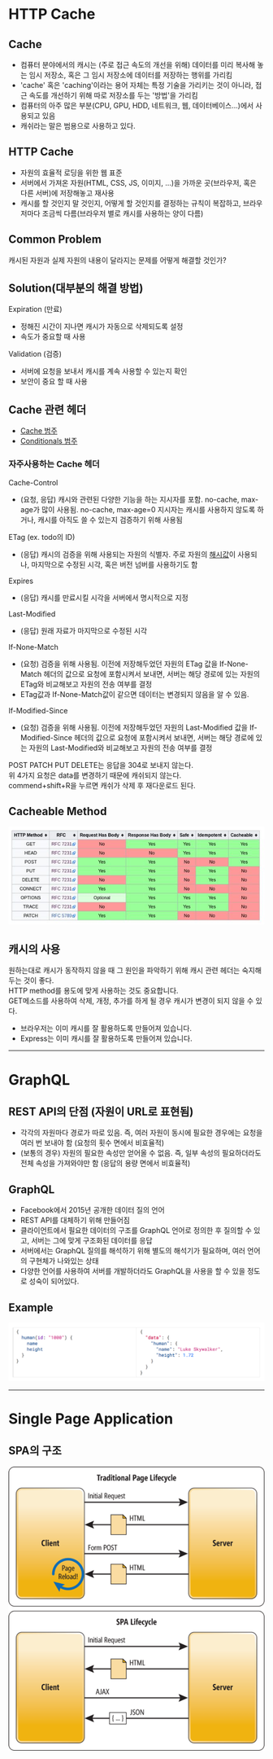 # HTTP Cache

## Cache
- 컴퓨터 분야에서의 캐시는 (주로 접근 속도의 개선을 위해) 데이터를 미리 복사해 놓는 임시 저장소, 혹은 그 임시 저장소에 데이터를 저장하는 행위를 가리킴
- 'cache' 혹은 'caching'이라는 용어 자체는 특정 기술을 가리키는 것이 아니라, 접근 속도를 개선하기 위해 따로 저장소를 두는 '방법'을 가리킴
- 컴퓨터의 아주 많은 부분(CPU, GPU, HDD, 네트워크, 웹, 데이터베이스...)에서 사용되고 있음
- 캐쉬라는 말은 범용으로 사용하고 있다.  

## HTTP Cache
- 자원의 효율적 로딩을 위한 웹 표준
- 서버에서 가져온 자원(HTML, CSS, JS, 이미지, ...)을 가까운 곳(브라우저, 혹은 다른 서버)에 저장해놓고 재사용
- 캐시를 할 것인지 말 것인지, 어떻게 할 것인지를 결정하는 규칙이 복잡하고, 브라우저마다 조금씩 다름(브라우저 별로 캐시를 사용하는 양이 다름)

## Common Problem
캐시된 자원과 실제 자원의 내용이 달라지는 문제를 
어떻게 해결할 것인가?

## Solution(대부분의 해결 방법)
Expiration (만료)
- 정해진 시간이 지나면 캐시가 자동으로 삭제되도록 설정
- 속도가 중요할 때 사용

Validation (검증)
- 서버에 요청을 보내서 캐시를 계속 사용할 수 있는지 확인
- 보안이 중요 할 때 사용

## Cache 관련 헤더
- [Cache 범주](https://developer.mozilla.org/ko/docs/Web/HTTP/Headers#Caching)
- [Conditionals 범주](https://developer.mozilla.org/ko/docs/Web/HTTP/Headers#Conditionals)

### 자주사용하는 Cache 헤더
Cache-Control
- (요청, 응답) 캐시와 관련된 다양한 기능을 하는 지시자를 포함. no-cache, max-age가 많이 사용됨. no-cache, max-age=0 지시자는 캐시를 사용하지 않도록 하거나, 캐시를 아직도 쓸 수 있는지 검증하기 위해 사용됨

ETag (ex. todo의 ID)
- (응답) 캐시의 검증을 위해 사용되는 자원의 식별자. 주로 자원의 [해시값](https://namu.wiki/w/%ED%95%B4%EC%8B%9C)이 사용되나, 마지막으로 수정된 시각, 혹은 버전 넘버를 사용하기도 함

Expires
- (응답) 캐시를 만료시킬 시각을 서버에서 명시적으로 지정

Last-Modified
- (응답) 원래 자료가 마지막으로 수정된 시각

If-None-Match
- (요청) 검증을 위해 사용됨. 이전에 저장해두었던 자원의 ETag 값을 If-None-Match 헤더의 값으로 요청에 포함시켜서 보내면, 서버는 해당 경로에 있는 자원의 ETag와 비교해보고 자원의 전송 여부를 결정
- ETag값과 If-None-Match값이 같으면 데이터는 변경되지 않음을 알 수 있음.

If-Modified-Since
- (요청) 검증을 위해 사용됨. 이전에 저장해두었던 자원의 Last-Modified 값을 If-Modified-Since 헤더의 값으로 요청에 포함시켜서 보내면, 서버는 해당 경로에 있는 자원의 Last-Modified와 비교해보고 자원의 전송 여부를 결정

POST PATCH PUT DELETE는 응답을 304로 보내지 않는다.  
위 4가지 요청은 data를 변경하기 때문에 캐쉬되지 않는다.  
commend+shift+R을 누르면 캐쉬가 삭제 후 재다운로드 된다.  

## Cacheable Method
![](./img/cacheable.png)

## 캐시의 사용
원하는대로 캐시가 동작하지 않을 때 그 원인을 파악하기 위해 캐시 관련 헤더는 숙지해두는 것이 좋다.  
HTTP method를 용도에 맞게 사용하는 것도 중요합니다.  
GET메소드를 사용하여 삭제, 개정, 추가를 하게 될 경우 캐시가 변경이 되지 않을 수 있다.  
- 브라우저는 이미 캐시를 잘 활용하도록 만들어져 있습니다.
- Express는 이미 캐시를 잘 활용하도록 만들어져 있습니다.

- - -
# GraphQL

## REST API의 단점 (자원이 URL로 표현됨)
- 각각의 자원마다 경로가 따로 있음. 즉, 여러 자원이 동시에 필요한 경우에는 요청을 여러 번 보내야 함 (요청의 횟수 면에서 비효율적)
- (보통의 경우) 자원의 필요한 속성만 얻어올 수 없음. 즉, 일부 속성의 필요하더라도 전체 속성을 가져와야만 함 (응답의 용량 면에서 비효율적)

## GraphQL
- Facebook에서 2015년 공개한 데이터 질의 언어
- REST API를 대체하기 위해 만들어짐
- 클라이언트에서 필요한 데이터의 구조를 GraphQL 언어로 정의한 후 질의할 수 있고, 서버는 그에 맞게 구조화된 데이터를 응답
- 서버에서는 GraphQL 질의를 해석하기 위해 별도의 해석기가 필요하며, 여러 언어의 구현체가 나와있는 상태
- 다양한 언어를 사용하여 서버를 개발하더라도 GraphQL을 사용을 할 수 있을 정도로 성숙이 되어있다.  

## Example
![](./img/graphqlex.png)

- - -
# Single Page Application
## SPA의 구조
![](./img/spa.png)